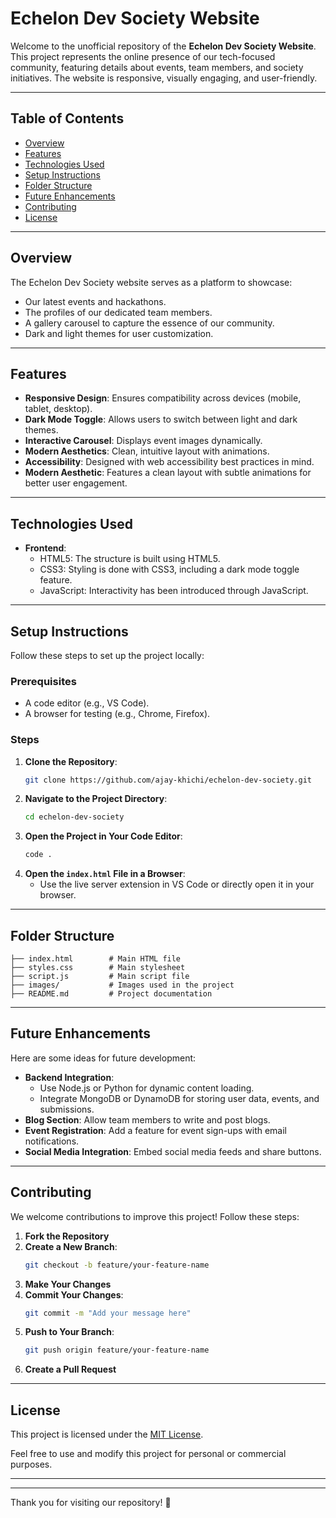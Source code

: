 # Echelon Dev Society Website

Welcome to the unofficial repository of the **Echelon Dev Society Website**. This project represents the online presence of our tech-focused community, featuring details about events, team members, and society initiatives. The website is responsive, visually engaging, and user-friendly.

---

## Table of Contents
- [Overview](#overview)
- [Features](#features)
- [Technologies Used](#technologies-used)
- [Setup Instructions](#setup-instructions)
- [Folder Structure](#folder-structure)
- [Future Enhancements](#future-enhancements)
- [Contributing](#contributing)
- [License](#license)

---

## Overview
The Echelon Dev Society website serves as a platform to showcase:
- Our latest events and hackathons.
- The profiles of our dedicated team members.
- A gallery carousel to capture the essence of our community.
- Dark and light themes for user customization.

---

## Features
- **Responsive Design**: Ensures compatibility across devices (mobile, tablet, desktop).
- **Dark Mode Toggle**: Allows users to switch between light and dark themes.
- **Interactive Carousel**: Displays event images dynamically.
- **Modern Aesthetics**: Clean, intuitive layout with animations.
- **Accessibility**: Designed with web accessibility best practices in mind.
- **Modern Aesthetic**: Features a clean layout with subtle animations for better user engagement.

---

## Technologies Used
- **Frontend**:
  - HTML5: The structure is built using HTML5.
  - CSS3: Styling is done with CSS3, including a dark mode toggle feature.
  - JavaScript: Interactivity has been introduced through JavaScript.

---

## Setup Instructions
Follow these steps to set up the project locally:

### Prerequisites
- A code editor (e.g., VS Code).
- A browser for testing (e.g., Chrome, Firefox).

### Steps
1. **Clone the Repository**:
   ```bash
   git clone https://github.com/ajay-khichi/echelon-dev-society.git
   ```
2. **Navigate to the Project Directory**:
   ```bash
   cd echelon-dev-society
   ```
3. **Open the Project in Your Code Editor**:
   ```bash
   code .
   ```
4. **Open the `index.html` File in a Browser**:
   - Use the live server extension in VS Code or directly open it in your browser.

---

## Folder Structure
```
├── index.html        # Main HTML file
├── styles.css        # Main stylesheet   
├── script.js         # Main script file       
├── images/           # Images used in the project
├── README.md         # Project documentation
```

---

## Future Enhancements
Here are some ideas for future development:
- **Backend Integration**:
  - Use Node.js or Python for dynamic content loading.
  - Integrate MongoDB or DynamoDB for storing user data, events, and submissions.
- **Blog Section**: Allow team members to write and post blogs.
- **Event Registration**: Add a feature for event sign-ups with email notifications.
- **Social Media Integration**: Embed social media feeds and share buttons.

---

## Contributing
We welcome contributions to improve this project! Follow these steps:

1. **Fork the Repository**
2. **Create a New Branch**:
   ```bash
   git checkout -b feature/your-feature-name
   ```
3. **Make Your Changes**
4. **Commit Your Changes**:
   ```bash
   git commit -m "Add your message here"
   ```
5. **Push to Your Branch**:
   ```bash
   git push origin feature/your-feature-name
   ```
6. **Create a Pull Request**

---

## License
This project is licensed under the [MIT License](LICENSE).

Feel free to use and modify this project for personal or commercial purposes.

---

---

Thank you for visiting our repository! 🚀
